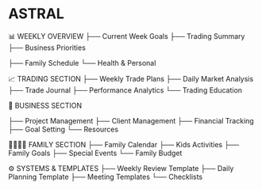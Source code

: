 # ASTRAL

📊 WEEKLY OVERVIEW
├── Current Week Goals
├── Trading Summary
├── Business Priorities

├── Family Schedule
└── Health & Personal

📈 TRADING SECTION
├── Weekly Trade Plans
├── Daily Market Analysis
├── Trade Journal
├── Performance Analytics
└── Trading Education

🏢 BUSINESS SECTION

├── Project Management
├── Client Management
├── Financial Tracking
├── Goal Setting
└── Resources

👨‍👩‍👧‍👦 FAMILY SECTION
├── Family Calendar
├── Kids Activities
├── Family Goals
├── Special Events
└── Family Budget

⚙️ SYSTEMS & TEMPLATES
├── Weekly Review Template
├── Daily Planning Template
├── Meeting Templates
└── Checklists